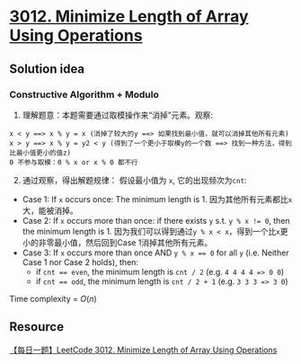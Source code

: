 # [3012. Minimize Length of Array Using Operations](https://leetcode.com/problems/minimize-length-of-array-using-operations/description/)

## Solution idea
### Constructive Algorithm + Modulo
1. 理解题意：本题需要通过取模操作来“消掉”元素。观察:
```
x < y ==> x % y = x (消掉了较大的y ==> 如果找到最小值，就可以消掉其他所有元素)
x > y ==> x % y = y2 < y (得到了一个更小于取模y的一个数 ==> 找到一种方法，得到比最小值更小的值z)
0 不参与取模：0 % x or x % 0 都不行
```
2. 通过观察，得出解题规律：
假设最小值为 `x`, 它的出现频次为`cnt`:
* Case 1: If `x` occurs once: The minimum length is 1. 因为其他所有元素都比`x`大，能被消掉。
* Case 2: If `x` occurs more than once: if there exists `y` s.t. `y % x != 0`, then the minimum length is 1. 因为我们可以得到通过`y % x < x`，得到一个比`x`更小的非零最小值，然后回到Case 1消掉其他所有元素。
* Case 3: If `x` occurs more than once AND `y % x == 0` for all `y` (i.e. Neither Case 1 nor Case 2 holds), then:
    * if `cnt == even`, the minimum length is `cnt / 2` (e.g. `4 4 4 4 => 0 0`)
    * if `cnt == odd`, the minimum length is `cnt / 2 + 1` (e.g. `3 3 3 => 3 0`)

Time complexity = $O(n)$

## Resource
[【每日一题】LeetCode 3012. Minimize Length of Array Using Operations](https://www.youtube.com/watch?v=BA_MBQU0Rew&ab_channel=HuifengGuan)